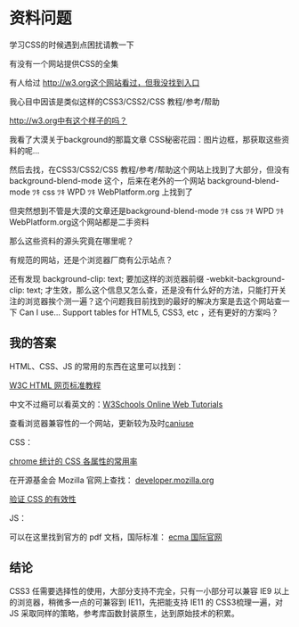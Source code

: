 # 资料问题

学习CSS的时候遇到点困扰请教一下

有没有一个网站提供CSS的全集

有人给过 http://w3.org这个网站看过，但我没找到入口

我心目中因该是类似这样的CSS3/CSS2/CSS 教程/参考/帮助

http://w3.org中有这个样子的吗？

我看了大漠关于background的那篇文章 CSS秘密花园：图片边框，那获取这些资料的呢...

然后去找，在CSS3/CSS2/CSS 教程/参考/帮助这个网站上找到了大部分，但没有 background-blend-mode 这个，后来在老外的一个网站 background-blend-mode ﾂｷ css ﾂｷ WPD ﾂｷ WebPlatform.org 上找到了

但突然想到不管是大漠的文章还是background-blend-mode ﾂｷ css ﾂｷ WPD ﾂｷ WebPlatform.org这个网站都是二手资料

那么这些资料的源头究竟在哪里呢？

有规范的网站，还是个浏览器厂商有公示站点？

还有发现 background-clip: text; 要加这样的浏览器前缀 -webkit-background-clip: text; 才生效，那么这个信息又怎么查，还是没有什么好的方法，只能打开关注的浏览器挨个测一遍？这个问题我目前找到的最好的解决方案是去这个网站查一下 Can I use... Support tables for HTML5, CSS3, etc ，还有更好的方案吗？

## 我的答案

HTML、CSS、JS 的常用的东西在这里可以找到：

[W3C HTML 网页标准教程](http://www.w3chtml.com/)

中文不过瘾可以看英文的：[W3Schools Online Web Tutorials](http://www.w3schools.com/)

查看浏览器兼容性的一个网站，更新较为及时[caniuse](http://caniuse.com/)

CSS：

[chrome 统计的 CSS 各属性的常用率](https://www.chromestatus.com/metrics/css/popularity)

在开源基金会 Mozilla 官网上查找：
[developer.mozilla.org](https://developer.mozilla.org/en-US/docs/Web/CSS/Reference)

[验证 CSS 的有效性](http://jigsaw.w3.org/css-validator/#validate_by_input)

JS：

可以在这里找到官方的 pdf 文档，国际标准：
[ecma 国际官网](http://www.ecma-international.org/)

## 结论

CSS3 任需要选择性的使用，大部分支持不完全，只有一小部分可以兼容 IE9 以上的浏览器，稍微多一点的可兼容到 IE11，先把能支持 IE11 的 CSS3梳理一遍，对 JS 采取同样的策略，参考库函数封装原生，达到原始技术的积累。
